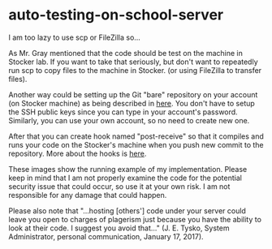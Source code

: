 # auto-testing-on-school-server
I am too lazy to use scp or FileZilla so...

As Mr. Gray mentioned that the code should be test on the machine in Stocker lab. If you want to take that seriously, but don't want to repeatedly run scp to copy files to the machine in Stocker. (or using FileZilla to transfer files).

Another way could be setting up the Git "bare" repository on your account (on Stocker machine) as being described in [here](https://git-scm.com/book/en/v2/Git-on-the-Server-Setting-Up-the-Server). You don't have to setup the SSH public keys since you can type in your account's password. Similarly, you can use your own account, so no need to create new one.

After that you can create hook named "post-receive" so that it compiles and runs your code on the Stocker's machine when you push new commit to the repository. More about the hooks is [here](https://git-scm.com/book/en/v2/Customizing-Git-Git-Hooks).

These images show the running example of my implementation. Please keep in mind that I am not properly examine the code for the potential security issue that could occur, so use it at your own risk. I am not responsible for any damage that could happen.

Please also note that "...hosting [others'] code under your server could leave you open to charges of plagerism just because you have the ability to look at their code. I suggest you avoid that..." (J. E. Tysko, System Administrator, personal communication, January 17, 2017).
